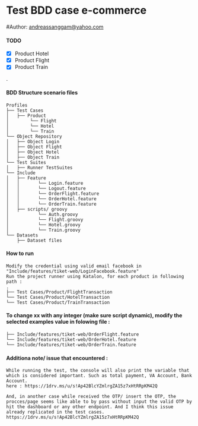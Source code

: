 # Test BDD case e-commerce
#Author: andreassanggam@yahoo.com


#### TODO
- [x] Product Hotel
- [x] Product Flight
- [x] Product Train

.

#### BDD Structure scenario files
```
Profiles
├── Test Cases
│   ├── Product
│     	 └── Flight
│     	 └── Hotel
│     	 └── Train
└── Object Repository
│   ├── Object Login
│   ├── Object Flight
│   ├── Object Hotel
│   ├── Object Train
└── Test Suites
│   ├── Runner TestSuites 
└── Include
│   ├── Feature 
│   │       └── Login.feature
│   │       └── Logout.feature
│   │       └── OrderFlight.feature
│   │       └── OrderHotel.feature
│   │       └── OrderTrain.feature        
│   ├── scripts/ groovy 
│           └── Auth.groovy
│           └── Flight.groovy
│           └── Hotel.groovy
│           └── Train.groovy
└── Datasets
    ├── Dataset files
```


#### How to run
```
Modify the credential using valid email facebook in "Include/features/tiket-web/LoginFacebook.feature"
Run the project runner using Katalon, for each product in following path :
.
├── Test Cases/Product/FlightTransaction
└── Test Cases/Product/HotelTransaction
└── Test Cases/Product/TrainTransaction
```

#### To change xx with any integer (make sure script dynamic), modify the selected examples value in folowing file :
```
├── Include/features/tiket-web/OrderFlight.feature
└── Include/features/tiket-web/OrderHotel.feature
└── Include/features/tiket-web/OrderTrain.feature
```

#### Additiona note/ issue that encountered :
```
While running the test, the console will also print the variable that which is considered important. Such as total payment, VA Account, Bank Account.
here : https://1drv.ms/u/s!Ap42BlcYZmlrgZA15z7xHtRRpKM42Q

And, in another case while received the OTP/ insert the OTP, the procces/page seems like able to by pass without input the valid OTP by hit the dashboard or any other endpoint. And I think this issue already replicated in the test cases.
https://1drv.ms/u/s!Ap42BlcYZmlrgZA15z7xHtRRpKM42Q


```

